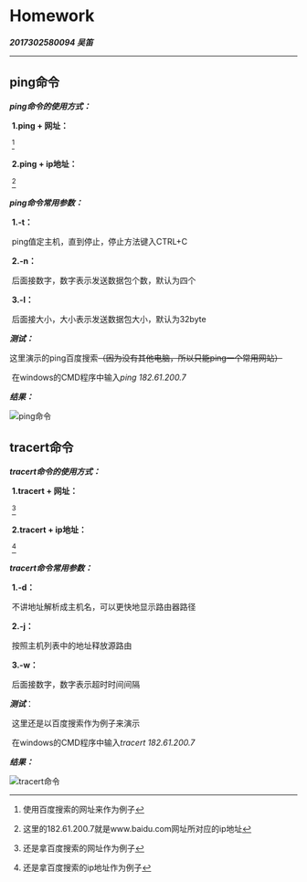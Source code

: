 # Homework

***2017302580094 吴笛***

---

## ping命令

***ping命令的使用方式：***

​	**1.ping + 网址：**

​		[^ping www.baidu.com]

​	**2.ping + ip地址：**

​		[^ping 182.61.200.7 ]

***ping命令常用参数：***

​	**1.-t：**

​		ping值定主机，直到停止，停止方法键入CTRL+C

​	**2.-n：**

​		后面接数字，数字表示发送数据包个数，默认为四个

​	**3.-l：**

​		后面接大小，大小表示发送数据包大小，默认为32byte

***测试：***

​	这里演示的ping百度搜索~~（因为没有其他电脑，所以只能ping一个常用网站）~~

​	在windows的CMD程序中输入*ping 182.61.200.7*

***结果：***

![ping命令](E:\专业课\网络与分布计算\第一次作业\ping命令.png)

## tracert命令

***tracert命令的使用方式：***

​	**1.tracert + 网址：**

​		[^tracert www.baidu.com]

​	**2.tracert + ip地址：**

​		[^tracert 182.61.200.7 ]

***tracert命令常用参数：***

​	**1.-d：**

​		不讲地址解析成主机名，可以更快地显示路由器路径

​	**2.-j：**

​		按照主机列表中的地址释放源路由

​	**3.-w：**

​		后面接数字，数字表示超时时间间隔

***测试***：

​	这里还是以百度搜索作为例子来演示

​	在windows的CMD程序中输入*tracert 182.61.200.7*

***结果：***

![tracert命令](E:\专业课\网络与分布计算\第一次作业\tracert命令.png)

[^ping www.baidu.com]: 使用百度搜索的网址来作为例子
[^ping 182.61.200.7 ]: 这里的182.61.200.7就是www.baidu.com网址所对应的ip地址
[^tracert www.baidu.com]: 还是拿百度搜索的网址作为例子
[^tracert 182.61.200.7 ]: 还是拿百度搜索的ip地址作为例子